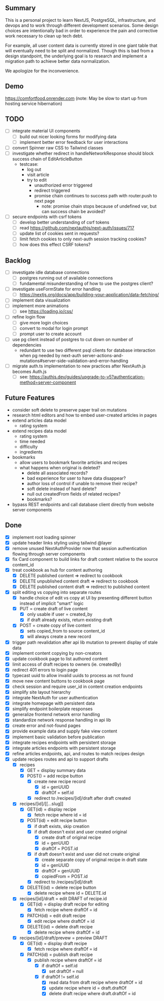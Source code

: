 ## Summary
This is a personal project to learn NextJS, PostgreSQL, infrastructure, and devops and to work through different development scenarios.  Some design choices are intentionally bad in order to experience the pain and corrective work necessary to clean up tech debt.

For example, all user content data is currently stored in one giant table that will eventually need to be split and normalized.  Though this is bad from a design standpoint, the underlying goal is to research and implement a migration path to achieve better data normalization.

We apologize for the inconvenience.

## Demo
https://comfortfood.onrender.com
(note: May be slow to start up from hosting service hibernation)

## TODO
- [ ] integrate material UI components
    - [ ] build out nicer looking forms for modifying data
    - [ ] implement better error feedback for user interactions
- [ ] convert Spinner raw CSS to Tailwind classes
- [ ] investigate whether redirect in handleNetworkResponse should block success chain of EditArticleButton
    - testcase:
        - log out
        - visit article
        - try to edit
            - unauthorized error triggered
            - redirect triggered
            - promise chain continues to success path with router.push to next page
                - note: promise chain stops because of undefined var, but can success chain be avoided?
- [ ] secure endpoints with csrf tokens
    - [ ] develop better understanding of csrf tokens
    - [ ] read https://github.com/nextauthjs/next-auth/issues/717
    - [ ] update list of cookies sent in requests?
    - [ ] limit fetch cookies to only next-auth session tracking cookies?
    - [ ] how does this effect CSRF tokens?

## Backlog
- [ ] investigate idle database connections
    - [ ] postgres running out of available connections
    - [ ] fundamental misunderstanding of how to use the postgres client?
- [ ] investigate useFormState for error handling
    - [ ] https://nextjs.org/docs/app/building-your-application/data-fetching/
- [ ] implement data visualization
- [ ] implement more animations
    - [ ] see https://loading.io/css/
- [ ] refine login flow
    - [ ] give more login choices
    - [ ] convert to modal for login prompt
    - [ ] prompt user to create account
- [ ] use pg client instead of postgres to cut down on number of dependencies
    - redundant to use two different psql clients for database interaction when pg needed by next-auth
server-actions-and-mutations#server-side-validation-and-error-handling
- [ ] migrate auth.ts implementation to new practices after NextAuth.js becomes Auth.js
    - [ ] see: https://authjs.dev/guides/upgrade-to-v5?authentication-method=server-component

## Future Features
- consider soft delete to preserve paper trail on mutations
- research html editors and how to embed user-created articles in pages
- extend articles data model
    - rating system
- extend recipes data model
    - rating system
    - time needed
    - difficulty
    - ingredients
- bookmarks
    - allow users to bookmark favorite articles and recipes
    - what happens when original is deleted?
        - delete all associated records?
        - bad experience for user to have data disappear?
        - author loss of control if unable to remove their recipe?
        - soft delete instead of hard delete?
        - null out createdFrom fields of related recipes?
        - bookmarks?
- bypass REST endpoints and call database client directly from website server components

## Done
- [X] implement root loading spinner
- [X] update header links styling using tailwind @layer
- [X] remove unused NextAuthProvider now that session authentication flowing through server components
- [X] fix Card component to build links for draft content relative to the source content_id
- [X] treat cookbook as hub for content authoring
    - [X] DELETE published content => redirect to cookbook
    - [X] DELETE unpublished content draft => redirect to cookbook
    - [X] DELETE published content draft => redirect to published content
- [X] split editing vs copying into separate routes
    - [X] handle choice of edit vs copy at UI by presenting different button instead of implicit "smart" logic
    - [X] PUT = create draft of live content
        - [X] only usable if user = created_by
        - [X] if draft already exists, return existing draft
    - [X] POST = create copy of live content
        - [X] sets copied_from to source content_id
        - [X] will always create a new record
- [X] trigger path revalidation after api lib mutation to prevent display of stale data
- [X] implement content copying by non-creators
- [X] update cookbook page to list authored content
- [X] limit access of draft recipes to owners (ie. createdBy)
- [X] redirect 401 errors to login page
- [X] typecast uuid to allow invalid uuids to process as not found
- [X] move new content buttons to cookbook page
- [X] check session and require user_id in content creation endpoints
- [X] simplify site layout hierarchy
- [X] integrate NextAuth for user authentication
- [X] integrate homepage with persistent data
- [X] simplify endpoint boilerplate responses
- [X] generalize frontend network error handling
- [X] standardize network response handling in api lib
- [X] create error and not-found pages
- [X] provide example data and supply fake view content
- [X] implement basic validation before publication
- [X] integrate recipes endpoints with persistent storage
- [X] integrate articles endpoints with persistent storage
- [X] refine articles endpoints, api, and routes to match recipes design
- [X] update recipes routes and api to support drafts
    - [X] recipes
        - [X] GET = display summary data
        - [X] POST() = add recipe button
            - [X] create new recipe record
                - [X] id = genUUID
                - [X] draftOf = self.id
            - [X] redirect to /recipes/[id]/draft after draft created
    - [X] recipes/[id]/[[...slug]]
        - [X] GET(id) = display recipe
            - [X] fetch recipe where id = id
        - [X] POST(id) = edit recipe button
            - [X] if draft exists, skip creation
            - [X] if draft doesn't exist and user created original
                - [X] create draft of original recipe
                - [X] id = genUUID
                - [X] draftOf = POST.id
            - [X] if draft doesn't exist and user did not create original
                - [X] create separate copy of original recipe in draft state
                - [X] id = genUUID
                - [X] draftOf = genUUID
                - [X] copiedFrom = POST.id
            - [X] redirect to /recipes/[id]/draft
        - [X] DELETE(id) = delete recipe button
            - [X] delete recipe where id = DELETE.id
    - [X] recipes/[id]/draft = edit DRAFT of recipe.id
        - [X] GET(id) = display draft recipe for editing
            - [X] fetch recipe where draftOf = id
        - [X] PATCH(id) = edit draft recipe
            - [X] edit recipe where draftOf = id
        - [X] DELETE(id) = delete draft recipe
            - [X] delete recipe where draftOf = id
    - [X] recipes/[id]/draft/prevew = preview DRAFT
        - [X] GET(id) = display draft recipe
            - [X] fetch recipe where draftOf = id
        - [X] PATCH(id) = publish draft recipe
            - [X] publish recipe where draftOf = id
                - [X] if draftOf = self.id
                    - [X] set draftOf = null
                - [X] if draftOf != self.id
                    - [X] read data from draft recipe where draftOf = id
                    - [X] update recipe where id = draft.draftOf
                    - [X] delete draft recipe where draft.draftOf = id
